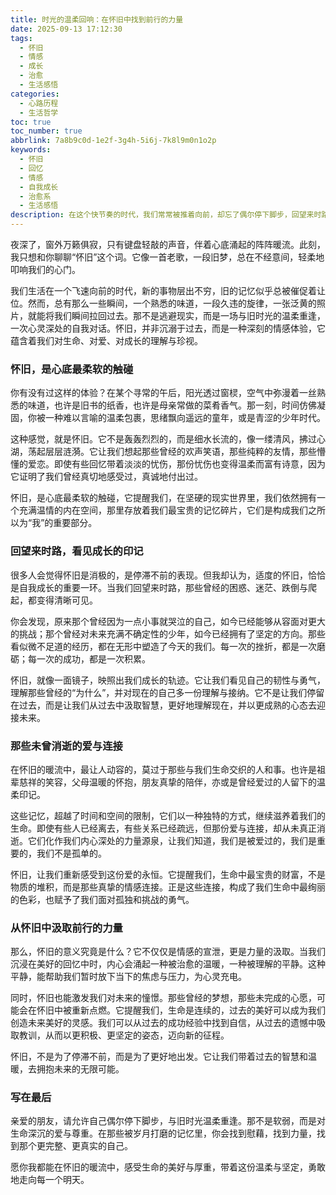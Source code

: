 ```yaml
---
title: 时光的温柔回响：在怀旧中找到前行的力量
date: 2025-09-13 17:12:30
tags:
  - 怀旧
  - 情感
  - 成长
  - 治愈
  - 生活感悟
categories:
  - 心路历程
  - 生活哲学
toc: true
toc_number: true
abbrlink: 7a8b9c0d-1e2f-3g4h-5i6j-7k8l9m0n1o2p
keywords:
  - 怀旧
  - 回忆
  - 情感
  - 自我成长
  - 治愈系
  - 生活感悟
description: 在这个快节奏的时代，我们常常被推着向前，却忘了偶尔停下脚步，回望来时路。怀旧，并非沉溺于过去，而是一场与旧时光的温柔重逢。它让我们在记忆的暖流中，重新感受那些被岁月打磨的真挚情感，看见成长的印记，并从中汲取继续前行的勇气与力量。这是一种深刻的自我对话，一次心灵的洗礼，让我们在怀旧的温情中，找到属于自己的那份宁静与坚定。
---
```


夜深了，窗外万籁俱寂，只有键盘轻敲的声音，伴着心底涌起的阵阵暖流。此刻，我只想和你聊聊“怀旧”这个词。它像一首老歌，一段旧梦，总在不经意间，轻柔地叩响我们的心门。

我们生活在一个飞速向前的时代，新的事物层出不穷，旧的记忆似乎总被催促着让位。然而，总有那么一些瞬间，一个熟悉的味道，一段久违的旋律，一张泛黄的照片，就能将我们瞬间拉回过去。那不是逃避现实，而是一场与旧时光的温柔重逢，一次心灵深处的自我对话。怀旧，并非沉溺于过去，而是一种深刻的情感体验，它蕴含着我们对生命、对爱、对成长的理解与珍视。

### 怀旧，是心底最柔软的触碰

你有没有过这样的体验？在某个寻常的午后，阳光透过窗棂，空气中弥漫着一丝熟悉的味道，也许是旧书的纸香，也许是母亲常做的菜肴香气。那一刻，时间仿佛凝固，你被一种难以言喻的温柔包裹，思绪飘向遥远的童年，或是青涩的少年时代。

这种感觉，就是怀旧。它不是轰轰烈烈的，而是细水长流的，像一缕清风，拂过心湖，荡起层层涟漪。它让我们想起那些曾经的欢声笑语，那些纯粹的友情，那些懵懂的爱恋。即使有些回忆带着淡淡的忧伤，那份忧伤也变得温柔而富有诗意，因为它证明了我们曾经真切地感受过，真诚地付出过。

怀旧，是心底最柔软的触碰，它提醒我们，在坚硬的现实世界里，我们依然拥有一个充满温情的内在空间，那里存放着我们最宝贵的记忆碎片，它们是构成我们之所以为“我”的重要部分。

### 回望来时路，看见成长的印记

很多人会觉得怀旧是消极的，是停滞不前的表现。但我却认为，适度的怀旧，恰恰是自我成长的重要一环。当我们回望来时路，那些曾经的困惑、迷茫、跌倒与爬起，都变得清晰可见。

你会发现，原来那个曾经因为一点小事就哭泣的自己，如今已经能够从容面对更大的挑战；那个曾经对未来充满不确定性的少年，如今已经拥有了坚定的方向。那些看似微不足道的经历，都在无形中塑造了今天的我们。每一次的挫折，都是一次磨砺；每一次的成功，都是一次积累。

怀旧，就像一面镜子，映照出我们成长的轨迹。它让我们看见自己的韧性与勇气，理解那些曾经的“为什么”，并对现在的自己多一份理解与接纳。它不是让我们停留在过去，而是让我们从过去中汲取智慧，更好地理解现在，并以更成熟的心态去迎接未来。

### 那些未曾消逝的爱与连接

在怀旧的暖流中，最让人动容的，莫过于那些与我们生命交织的人和事。也许是祖辈慈祥的笑容，父母温暖的怀抱，朋友真挚的陪伴，亦或是曾经爱过的人留下的温柔印记。

这些记忆，超越了时间和空间的限制，它们以一种独特的方式，继续滋养着我们的生命。即使有些人已经离去，有些关系已经疏远，但那份爱与连接，却从未真正消逝。它们化作我们内心深处的力量源泉，让我们知道，我们是被爱过的，我们是重要的，我们不是孤单的。

怀旧，让我们重新感受到这份爱的永恒。它提醒我们，生命中最宝贵的财富，不是物质的堆积，而是那些真挚的情感连接。正是这些连接，构成了我们生命中最绚丽的色彩，也赋予了我们面对孤独和挑战的勇气。

### 从怀旧中汲取前行的力量

那么，怀旧的意义究竟是什么？它不仅仅是情感的宣泄，更是力量的汲取。当我们沉浸在美好的回忆中时，内心会涌起一种被治愈的温暖，一种被理解的平静。这种平静，能帮助我们暂时放下当下的焦虑与压力，为心灵充电。

同时，怀旧也能激发我们对未来的憧憬。那些曾经的梦想，那些未完成的心愿，可能会在怀旧中被重新点燃。它提醒我们，生命是连续的，过去的美好可以成为我们创造未来美好的灵感。我们可以从过去的成功经验中找到自信，从过去的遗憾中吸取教训，从而以更积极、更坚定的姿态，迈向新的征程。

怀旧，不是为了停滞不前，而是为了更好地出发。它让我们带着过去的智慧和温暖，去拥抱未来的无限可能。

### 写在最后

亲爱的朋友，请允许自己偶尔停下脚步，与旧时光温柔重逢。那不是软弱，而是对生命深沉的爱与尊重。在那些被岁月打磨的记忆里，你会找到慰藉，找到力量，找到那个更完整、更真实的自己。

愿你我都能在怀旧的暖流中，感受生命的美好与厚重，带着这份温柔与坚定，勇敢地走向每一个明天。